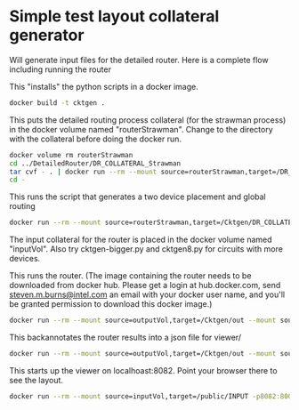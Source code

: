 # Simple test layout collateral generator

Will generate input files for the detailed router. Here is a complete flow including running the router


This "installs" the python scripts in a docker image.
````bash
docker build -t cktgen .
````

This puts the detailed routing process collateral (for the strawman process) in the docker volume named "routerStrawman". Change to the directory with the collateral before doing the docker run.
````bash
docker volume rm routerStrawman
cd ../DetailedRouter/DR_COLLATERAL_Strawman
tar cvf - . | docker run --rm --mount source=routerStrawman,target=/DR_COLLATERAL -i ubuntu bash -c "cd DR_COLLATERAL; tar xvf -"
cd -
````

This runs the script that generates a two device placement and global routing
````bash
docker run --rm --mount source=routerStrawman,target=/Cktgen/DR_COLLATERAL --mount source=inputVol,target=/Cktgen/INPUT cktgen bash -c "source /sympy/bin/activate; cd /Cktgen; python cktgen.py -n mydesign --route"
````
The input collateral for the router is placed in the docker volume named "inputVol". Also try cktgen-bigger.py and cktgen8.py for circuits with more devices.


This runs the router. (The image containing the router needs to be downloaded from docker hub. Please get a login at hub.docker.com, send steven.m.burns@intel.com an email with your docker user name, and you'll be granted permission to download this docker image.)
````bash
docker run --rm --mount source=outputVol,target=/Cktgen/out --mount source=inputVol,target=/Cktgen/INPUT --mount source=routerStrawman,target=/Cktgen/DR_COLLATERAL darpaalign/detailed_router bash -c "cd /Cktgen; amsr.exe -file INPUT/ctrl.txt"
````

This backannotates the router results into a json file for viewer/
````bash
docker run --rm --mount source=outputVol,target=/Cktgen/out --mount source=inputVol,target=/Cktgen/INPUT --mount source=routerStrawman,target=/Cktgen/DR_COLLATERAL cktgen bash -c "source /sympy/bin/activate; cd /Cktgen; python cktgen.py --consume_results -n mydesign"
````

This starts up the viewer on localhoast:8082. Point your browser there to see the layout.
````bash
docker run --rm --mount source=inputVol,target=/public/INPUT -p8082:8000 -d viewer_image /bin/bash -c "source /sympy/bin/activate; cd /public; python -m http.server"
````
